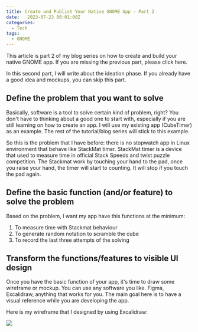 ```yaml
---
title: Create and Publish Your Native GNOME App - Part 2
date:   2023-07-23 00:01:00Z
categories:
  - Tech
tags:
  - GNOME
---
```


This article is part 2 of my blog series on how to create and build your native GNOME app. If you are missing the previous part, please click here.

In this second part, I will write about the ideation phase. If you already have a good idea and mockups, you can skip this part.

## Define the problem that you want to solve

Basically, software is a tool to solve certain kind of problem, right? You don't have to thinking about a good one to start with, especially if you are still learning on how to create an app. I will use my existing app (CubeTimer) as an example. The rest of the tutorial/blog series will stick to this example.

So this is the problem that I have before: there is no stopwatch app in Linux environment that behave like StackMat timer. StackMat timer is a device that used to measure time in official Stack Speeds and twist puzzle competition. The Stackmat work by touching your hand to the pad, once you raise your hand, the timer will start to counting. It will stop if you touch the pad again.

## Define the basic function (and/or feature) to solve the problem

Based on the problem, I want my app have this functions at the minimum:

1. To measure time with Stackmat behaviour
2. To generate random notation to scramble the cube
3. To record the last three attempts of the solving

## Transform the functions/features to visible UI design

Once you have the basic function of your app, it's time to draw some wireframe or mockup. You can use any software you like. Figma, Excalidraw, anything that works for you. The main goal here is to have a visual reference while you are developing the app.

Here is my wireframe that I designed by using Excalidraw:

<img src="/images/louca23part2-wireframe.png"/>





